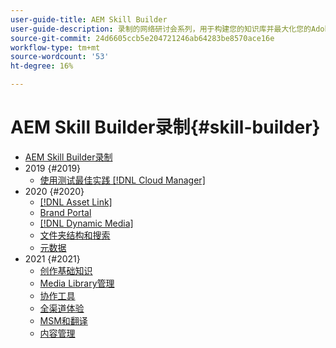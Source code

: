 ```yaml
---
user-guide-title: AEM Skill Builder
user-guide-description: 录制的网络研讨会系列，用于构建您的知识库并最大化您的Adobe投资 [!DNL Experience Manager].
source-git-commit: 24d6605ccb5e204721246ab64283be8570ace16e
workflow-type: tm+mt
source-wordcount: '53'
ht-degree: 16%

---
```



# AEM Skill Builder录制{#skill-builder}

* [AEM Skill Builder录制](overview.md)
* 2019 {#2019}
   * [使用测试最佳实践 [!DNL Cloud Manager]](./2019/cloud-manager-testing.md)
* 2020 {#2020}
   * [[!DNL Asset Link]](./2020/asset-link.md)
   * [Brand Portal](./2020/brand-portal.md)
   * [[!DNL Dynamic Media]](./2020/dynamic-media.md)
   * [文件夹结构和搜索](./2020/folder-structure-search.md)
   * [元数据](./2020/metadata.md)
* 2021 {#2021}
   * [创作基础知识](./2021/authoring-fundamentals.md)
   * [Media Library管理](./2021/media-library-administration.md)
   * [协作工具](./2021/collaboration-tools.md)
   * [全渠道体验](./2021/omnichannel-experiences.md)
   * [MSM和翻译](./2021/multi-site-management-web-translation.md)
   * [内容管理](./2021/traditional-headless-content-management.md)

<!--

Articles must be added to this TOC file in order to render.

Use this list format to specify links to articles and section headings that expand and collapse in the left rail of the user guide.

An article link CANNOT be used as a section heading.
-->
